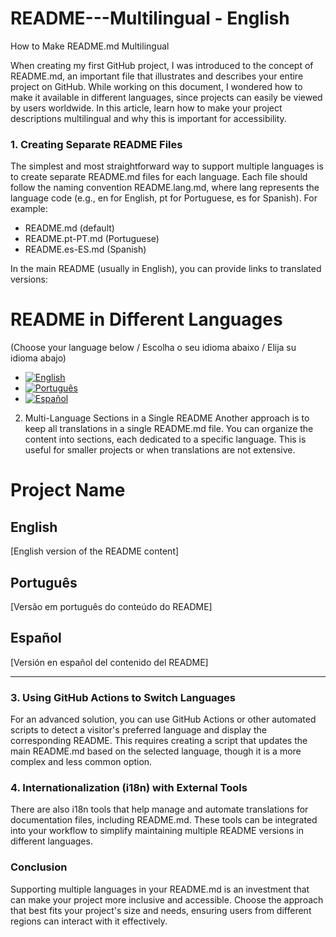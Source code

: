 # README---Multilingual - English
How to Make README.md Multilingual

When creating my first GitHub project, I was introduced to the concept of README.md, an important file that illustrates and describes your entire project on GitHub. While working on this document, I wondered how to make it available in different languages, since projects can easily be viewed by users worldwide. In this article, learn how to make your project descriptions multilingual and why this is important for accessibility.

### 1. Creating Separate README Files
The simplest and most straightforward way to support multiple languages is to create separate README.md files for each language. Each file should follow the naming convention README.lang.md, where lang represents the language code (e.g., en for English, pt for Portuguese, es for Spanish). For example:

- README.md (default)
- README.pt-PT.md (Portuguese)
- README.es-ES.md (Spanish)

In the main README (usually in English), you can provide links to translated versions:

# README in Different Languages

(Choose your language below / Escolha o seu idioma abaixo / Elija su idioma abajo)
- [![English](https://img.shields.io/badge/Language-English-blue)](README.md)
- [![Português](https://img.shields.io/badge/Language-Português-green)](README.pt-PT.md)
- [![Español](https://img.shields.io/badge/Language-Español-red)](README.es-ES.md)

2. Multi-Language Sections in a Single README
Another approach is to keep all translations in a single README.md file. You can organize the content into sections, each dedicated to a specific language. This is useful for smaller projects or when translations are not extensive.

# Project Name  

## English  
[English version of the README content]  

## Português  
[Versão em português do conteúdo do README]  

## Español  
[Versión en español del contenido del README]

---
### 3. Using GitHub Actions to Switch Languages
For an advanced solution, you can use GitHub Actions or other automated scripts to detect a visitor's preferred language and display the corresponding README. This requires creating a script that updates the main README.md based on the selected language, though it is a more complex and less common option.

### 4. Internationalization (i18n) with External Tools
There are also i18n tools that help manage and automate translations for documentation files, including README.md. These tools can be integrated into your workflow to simplify maintaining multiple README versions in different languages.

### Conclusion
Supporting multiple languages in your README.md is an investment that can make your project more inclusive and accessible. Choose the approach that best fits your project's size and needs, ensuring users from different regions can interact with it effectively.
